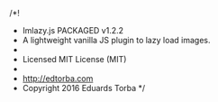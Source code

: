 /*!
 * Imlazy.js PACKAGED v1.2.2
 * A lightweight vanilla JS plugin to lazy load images.
 *
 * Licensed MIT License (MIT)
 *
 * http://edtorba.com
 * Copyright 2016 Eduards Torba
 */

